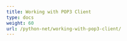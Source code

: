 ```yaml
---
title: Working with POP3 Client
type: docs
weight: 60
url: /python-net/working-with-pop3-client/
---
```




